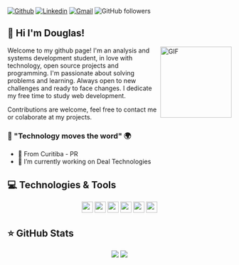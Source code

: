 
 [![Github](https://img.shields.io/badge/-Github-000?style=flat&logo=Github&logoColor=white)](https://github.com/DouglasBavoso)
 [![Linkedin](https://img.shields.io/badge/-LinkedIn-blue?style=flat&logo=Linkedin&logoColor=white)](https://www.linkedin.com/in/douglas-bavoso-7647051a4/)
 [![Gmail](https://img.shields.io/badge/-Gmail-c14438?style=flat&logo=Gmail&logoColor=white)](bavosodouglas@gmail.com)
![GitHub followers](https://img.shields.io/github/followers/DouglasBavoso?style=social)

## 👋 Hi I'm Douglas!

<img align="right" alt="GIF" height="160px" src="https://media.giphy.com/media/du3J3cXyzhj75IOgvA/giphy.gif" />

Welcome to my github page! I'm an analysis and systems development student, in love with technology, open source projects and programming.
I'm passionate about solving problems and learning. Always open to new challenges and ready to face changes. I dedicate my free time to study web development.

Contributions are welcome, feel free to contact me or colaborate at my projects.

 ### 🧐 "Technology moves the word" 🌍

- 📍 From Curitiba - PR
- 🔭 I’m currently working on Deal Technologies

## 💻 Technologies & Tools

<p align="center">

<img src="https://img.shields.io/badge/html5%20-%23E34F26.svg?&style=for-the-badge&logo=html5&logoColor=white" height="25"/>
<img src="https://img.shields.io/badge/css3%20-%231572B6.svg?&style=for-the-badge&logo=css3&logoColor=white" height="25"/>
<img src="https://img.shields.io/badge/bootstrap%20-%23563D7C.svg?&style=for-the-badge&logo=bootstrap&logoColor=white" height="25"/>
<img src="https://img.shields.io/badge/javascript-%23F7DF1E.svg?&style=for-the-badge&logo=javascript&logoColor=black" height="25"/>
<img src="https://img.shields.io/badge/git%20-%23F05033.svg?&style=for-the-badge&logo=git&logoColor=white" height="25"/>
<img src="https://img.shields.io/badge/java-%23F7DF1E.svg?&style=for-the-badge&logo=java&logoColor=black" height="25"/>
</p>

## ⭐ GitHub Stats
<p align = "center">
 <img src = "https://github-readme-stats.vercel.app/api/top-langs/?username=DouglasBavoso&hide=css,html&theme=dafault&line_height=27">
 <img src = "https://github-readme-stats.vercel.app/api?username=DouglasBavoso&show_icons=true&theme=default&line_height=27">
</p>


